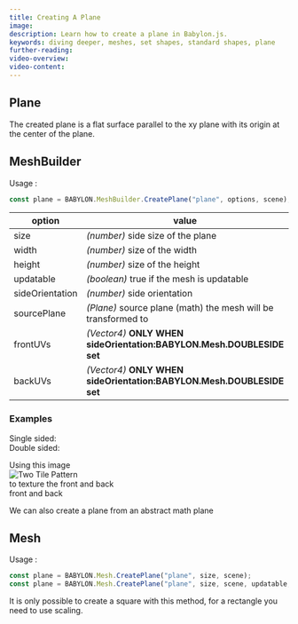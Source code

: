 ```yaml
---
title: Creating A Plane
image:
description: Learn how to create a plane in Babylon.js.
keywords: diving deeper, meshes, set shapes, standard shapes, plane
further-reading:
video-overview:
video-content:
---
```


## Plane

The created plane is a flat surface parallel to the xy plane with its origin at the center of the plane.

## MeshBuilder

Usage :

```javascript
const plane = BABYLON.MeshBuilder.CreatePlane("plane", options, scene); //scene is optional and defaults to the current scene
```

| option          | value                                                                 | default value     |
| --------------- | --------------------------------------------------------------------- | ----------------- |
| size            | _(number)_ side size of the plane                                     | 1                 |
| width           | _(number)_ size of the width                                          | size              |
| height          | _(number)_ size of the height                                         | size              |
| updatable       | _(boolean)_ true if the mesh is updatable                             | false             |
| sideOrientation | _(number)_ side orientation                                           | DEFAULTSIDE       |
| sourcePlane     | _(Plane)_ source plane (math) the mesh will be transformed to         | null              |
| frontUVs        | _(Vector4)_ **ONLY WHEN sideOrientation:BABYLON.Mesh.DOUBLESIDE set** | Vector4(0,0, 1,1) |
| backUVs         | _(Vector4)_ **ONLY WHEN sideOrientation:BABYLON.Mesh.DOUBLESIDE set** | Vector4(0,0, 1,1) |

### Examples

Single sided: <Playground id="#Q9VZS9#4" title="Create a Single Sided Plane" description="Simple example of creating a single sided plane."/>  
Double sided: <Playground id="#Q9VZS9#2" title="Create a Double Sided Plane" description="Simple example of creating a double sided plane."/>

Using this image  
![Two Tile Pattern](/img/how_to/Mesh/tiles2.jpg)  
to texture the front and back  
front and back <Playground id="#Q9VZS9#3" title="Front and Back Texture" description="Simple example of assigning front and back textures to a plane."/>

We can also create a plane from an abstract math plane  
<Playground id="#Q9VZS9#1" title="Create a Plane From Math Path" description="Simple example of creating a plane from an abstract math plane."/>

## Mesh

Usage :

```javascript
const plane = BABYLON.Mesh.CreatePlane("plane", size, scene);
const plane = BABYLON.Mesh.CreatePlane("plane", size, scene, updatable, sideOrientation); //optional parameters after scene
```

It is only possible to create a square with this method, for a rectangle you need to use scaling.
